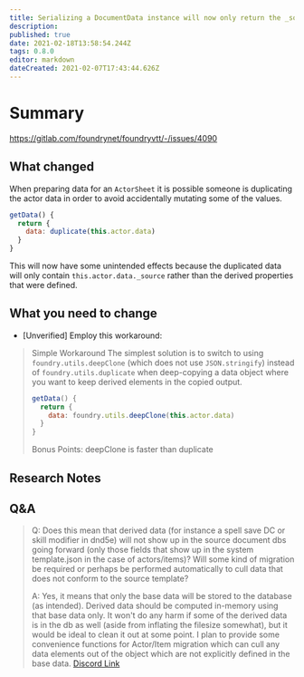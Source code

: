 ```yaml
---
title: Serializing a DocumentData instance will now only return the _source component of that data which needs to be persisted in the database rather than the full data object including derived data elements or downstream transformations
description: 
published: true
date: 2021-02-18T13:58:54.244Z
tags: 0.8.0
editor: markdown
dateCreated: 2021-02-07T17:43:44.626Z
---
```


# Summary
https://gitlab.com/foundrynet/foundryvtt/-/issues/4090

## What changed

When preparing data for an `ActorSheet` it is possible someone is duplicating the actor data in order to avoid accidentally mutating some of the values.
```js
getData() {
  return {
    data: duplicate(this.actor.data)
  }
}
```
This will now have some unintended effects because the duplicated data will only contain `this.actor.data._source` rather than the derived properties that were defined.



## What you need to change

- [Unverified] Employ this workaround:

> Simple Workaround
> The simplest solution is to switch to using `foundry.utils.deepClone` (which does not use `JSON.stringify`) instead of `foundry.utils.duplicate` when deep-copying a data object where you want to keep derived elements in the copied output.
> ```js
> getData() {
>   return {
>     data: foundry.utils.deepClone(this.actor.data)
>   }
> }
> ```
> 
> Bonus Points: deepClone is faster than duplicate

## Research Notes


## Q&A

> Q: Does this mean that derived data (for instance a spell save DC or skill modifier in dnd5e) will not show up in the source document dbs going forward (only those fields that show up in the system template.json in the case of actors/items)? Will some kind of migration be required or perhaps be performed automatically to cull data that does not conform to the source template? 
>
> A: Yes, it means that only the base data will be stored to the database (as intended). Derived data should be computed in-memory using that base data only. It won't do any harm if some of the derived data is in the db as well (aside from inflating the filesize somewhat), but it would be ideal to clean it out at some point. I plan to provide some convenience functions for Actor/Item migration which can cull any data elements out of the object which are not explicitly defined in the base data.
> [Discord Link](https://discord.com/channels/170995199584108546/811676497965613117/811954014207737886)